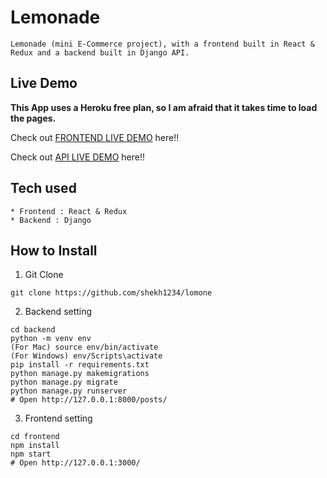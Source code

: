 # Lemonade

```
Lemonade (mini E-Commerce project), with a frontend built in React & Redux and a backend built in Django API.
```

## Live Demo

**This App uses a Heroku free plan, so I am afraid that it takes time to load the pages.**

Check out [FRONTEND LIVE DEMO](https://lemonade-frontend-saleem.herokuapp.com//) here!!

Check out [API LIVE DEMO](https://lemonade-backend-saleem.herokuapp.com//) here!!

## Tech used

```
* Frontend : React & Redux
* Backend : Django
```

## How to Install

1. Git Clone

```
git clone https://github.com/shekh1234/lomone
```

2. Backend setting

```
cd backend
python -m venv env
(For Mac) source env/bin/activate
(For Windows) env/Scripts\activate
pip install -r requirements.txt
python manage.py makemigrations
python manage.py migrate
python manage.py runserver
# Open http://127.0.0.1:8000/posts/
```

3. Frontend setting

```
cd frontend
npm install
npm start
# Open http://127.0.0.1:3000/
```
